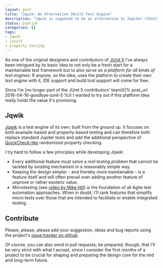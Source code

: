 ```yaml
---
layout: post
title: "Jqwik: An Alternative JUnit5 Test Engine"
description: "Jqwik is supposed to be an alternative to Jupiter (JUnit 5's default). I'm building it from the ground up."
status: publish
categories: []
tags:
- jqwik
- junit5
- property testing
---
```

As one of the original designers and contributors of [JUnit 5](https://github.com/junit-team/junit5)
I've always been intrigued by its basic idea to not only be a fresh start for a maintainable test framework
but to also _serve as a platform for all kinds of test engines_:
If anyone, so the idea, uses the platform to create their own _test engine_ with it,
IDE support and build tool support will come for free.

Since I'm [no longer part of the JUnit 5 contributors' team]({% post_url 2016-04-16-goodbye-junit-5 %})
I wanted to try out if this platform idea really holds the value it's promising.

## Jqwik

[Jqwik](http://jqwik.net/) is a test engine of its own; built from the ground up.
It focuses on both example-based and property-based testing and
can therefore both replace standard Jupiter tests and add the additional
perspective of [QuickCheck-like](https://en.wikipedia.org/wiki/QuickCheck)
randomized property checking.

I try hard to follow a few principles while developing Jqwik:

- Every additional feature must solve a _real testing problem_ that cannot be
  tackled by existing mechanism in a reasonably simple way.
- Keeping the design simpler - and thereby more maintainable - is a feature
  itself and will often prevail over adding another feature of unprove or rather
  esoteric value.
- Microtesting (see [video by Mike Hill](https://www.youtube.com/watch?v=H3LOyuqhaJA))
  is the foundation of all Agile test automation approaches. When in doubt,
  I'll rank features that simplify micro tests over those that are intended
  to facilitate or enable integrated testing.

## Contribute

Please, please, please add your suggestion, ideas and bug reports using the project's
[issue tracker on github](https://github.com/jlink/jqwik/issues).

Of course, you can also send in pull requests; be prepared, though, that
I'll be very strict with what I accept, since I consider
the first months of a project to be crucial for shaping and preparing the design core
for the mid and long-term future.
